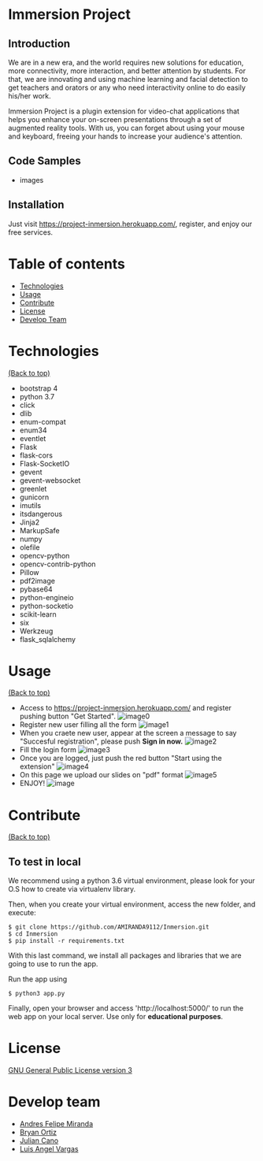 <!-- Add banner here -->
# Immersion Project

## Introduction

We are in a new era, and the world requires new solutions for education, more connectivity, more interaction, and better attention by students. For that, we are innovating and using machine learning and facial detection to get teachers and orators or any who need interactivity online to do easily his/her work.

Immersion Project is a plugin extension for video-chat applications that helps you enhance your on-screen presentations through a set of augmented reality tools. With us, you can forget about using your mouse and keyboard, freeing your hands to increase your audience's attention.

## Code Samples

- images

## Installation

Just visit https://project-inmersion.herokuapp.com/, register, and enjoy our free services.

# Table of contents

<!-- After you have introduced your project, it is a good idea to add a **Table of contents** or **TOC** as **cool** people say it. This would make it easier for people to navigate through your README and find exactly what they are looking for.

Here is a sample TOC(*wow! such cool!*) that is actually the TOC for this README. -->
- [Technologies](#technologies)
- [Usage](#usage)
- [Contribute](#contribute)
- [License](#license)
- [Develop Team](#develop-team)

# Technologies
[(Back to top)](#table-of-contents)

- bootstrap 4
- python 3.7
- click
- dlib
- enum-compat
- enum34
- eventlet
- Flask
- flask-cors
- Flask-SocketIO
- gevent
- gevent-websocket
- greenlet
- gunicorn
- imutils
- itsdangerous
- Jinja2
- MarkupSafe
- numpy
- olefile
- opencv-python
- opencv-contrib-python
- Pillow
- pdf2image
- pybase64
- python-engineio
- python-socketio
- scikit-learn
- six
- Werkzeug
- flask_sqlalchemy


# Usage
[(Back to top)](#table-of-contents)

- Access to https://project-inmersion.herokuapp.com/ and register pushing button "Get Started".
![image0](https://i.ibb.co/dK3HVQb/sl-0.png)
- Register new user filling all the form
![image1](https://i.ibb.co/JRG8rqY/sl-1.png)
- When you craete new user, appear at the screen a message to say "Succesful registration", please push **Sign in now.**
![image2](https://i.ibb.co/D7SLb69/sl-2.png)
- Fill the login form
![image3](https://i.ibb.co/bQM3gfZ/sl-3.png)
- Once you are logged, just push the red button "Start using the extension" 
![image4](https://i.ibb.co/gjR6r1P/sl-4.png)
- On this page we upload our slides on "pdf" format
![image5](https://i.ibb.co/zP66PzQ/sl-5.png)
- ENJOY!
![image](https://i.ibb.co/FX9bjSv/sl-6.png)


# Contribute
[(Back to top)](#table-of-contents)

## To test in local

We recommend using a python 3.6 virtual environment, please look for your O.S how to create via virtualenv library.

Then, when you create your virtual environment, access the new folder, and execute: 
```
$ git clone https://github.com/AMIRANDA9112/Inmersion.git
$ cd Inmersion
$ pip install -r requirements.txt
```
With this last command, we install all packages and libraries that we are going to use to run the app.

Run the app using 
```
$ python3 app.py
```
Finally, open your browser and access 'http://localhost:5000/' to run the web app on your local server. Use only for **educational purposes**.

# License

<!-- Adding the license to README is a good practice so that people can easily refer to it.

Make sure you have added a LICENSE file in your project folder. **Shortcut:** Click add new file in your root of your repo in GitHub > Set file name to LICENSE > GitHub shows LICENSE templates > Choose the one that best suits your project!

I personally add the name of the license and provide a link to it like below. -->

[GNU General Public License version 3](https://opensource.org/licenses/GPL-3.0)


# Develop team
- [Andres Felipe Miranda](https://github.com/AMIRANDA9112)
- [Bryan Ortiz](https://github.com/bryano13)
- [Julian Cano](https://github.com/JulianCanoDev)
- [Luis Angel Vargas](https://github.com/LuAnVaRmO)